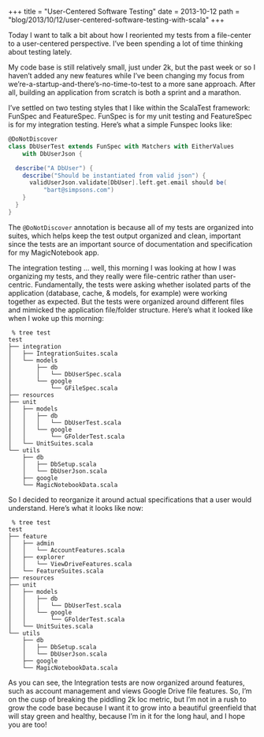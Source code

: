 +++
title = "User-Centered Software Testing"
date = 2013-10-12
path = "blog/2013/10/12/user-centered-software-testing-with-scala"
+++

Today I want to talk a bit about how I reoriented my tests from a file-center to a user-centered perspective. I’ve been spending a lot of time thinking about testing lately.

My code base is still relatively small, just under 2k, but the past week or so I haven’t added any new features while I’ve been changing my focus from we’re-a-startup-and-there’s-no-time-to-test to a more sane approach. After all, building an application from scratch is both a sprint and a marathon.

I’ve settled on two testing styles that I like within the ScalaTest framework: FunSpec and FeatureSpec. FunSpec is for my unit testing and FeatureSpec is for my integration testing. Here’s what a simple Funspec looks like:

```scala
@DoNotDiscover
class DbUserTest extends FunSpec with Matchers with EitherValues
    with DbUserJson {

  describe("A DbUser") {
    describe("Should be instantiated from valid json") {
      validUserJson.validate[DbUser].left.get.email should be(
          "bart@simpsons.com")
    }
  }
}
```

The `@DoNotDiscover` annotation is because all of my tests are organized into suites, which helps keep the test output organized and clean, important since the tests are an important source of documentation and specification for my MagicNotebook app.

The integration testing … well, this morning I was looking at how I was organizing my tests, and they really were file-centric rather than user-centric. Fundamentally, the tests were asking whether isolated parts of the application (database, cache, & models, for example) were working together as expected. But the tests were organized around different files and mimicked the application file/folder structure. Here’s what it looked like when I woke up this morning:

```
 % tree test
test
├── integration
│   ├── IntegrationSuites.scala
│   └── models
│       ├── db
│       │   └── DbUserSpec.scala
│       └── google
│           └── GFileSpec.scala
├── resources
├── unit
│   ├── models
│   │   ├── db
│   │   │   └── DbUserTest.scala
│   │   └── google
│   │       └── GFolderTest.scala
│   └── UnitSuites.scala
└── utils
    ├── db
    │   ├── DbSetup.scala
    │   └── DbUserJson.scala
    ├── google
    └── MagicNotebookData.scala
```

So I decided to reorganize it around actual specifications that a user would understand. Here’s what it looks like now:

```
 % tree test
test
├── feature
│   ├── admin
│   │   └── AccountFeatures.scala
│   ├── explorer
│   │   └── ViewDriveFeatures.scala
│   └── FeatureSuites.scala
├── resources
├── unit
│   ├── models
│   │   ├── db
│   │   │   └── DbUserTest.scala
│   │   └── google
│   │       └── GFolderTest.scala
│   └── UnitSuites.scala
└── utils
    ├── db
    │   ├── DbSetup.scala
    │   └── DbUserJson.scala
    ├── google
    └── MagicNotebookData.scala
```

As you can see, the Integration tests are now organized around features, such as account management and views Google Drive file features. So, I’m on the cusp of breaking the piddling 2k loc metric, but I’m not in a rush to grow the code base because I want it to grow into a beautiful greenfield that will stay green and healthy, because I’m in it for the long haul, and I hope you are too!
